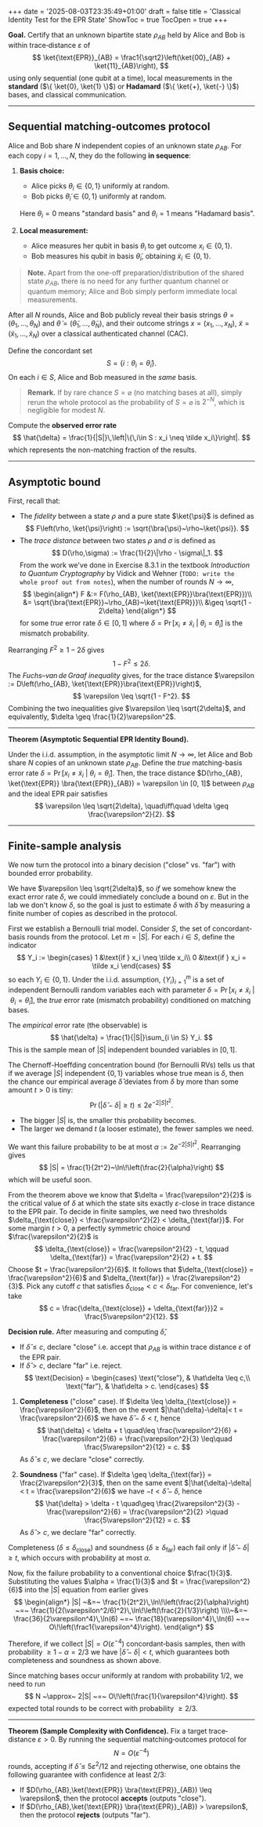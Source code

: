 +++
date = '2025-08-03T23:35:49+01:00'
draft = false
title = 'Classical Identity Test for the EPR State'
ShowToc = true
TocOpen = true
+++

**Goal.** Certify that an unknown bipartite state $\rho_{AB}$ held by Alice and Bob is within trace‑distance $\varepsilon$ of
$$
\ket{\text{EPR}}_{AB} = \frac1{\sqrt2}\left(\ket{00}_{AB} + \ket{11}_{AB}\right),
$$
using only sequential (one qubit at a time), local measurements in the **standard** ($\{ \ket{0}, \ket{1} \}$) or **Hadamard** ($\{ \ket{+}, \ket{-} \}$) bases, and classical communication.

---

## Sequential matching‑outcomes protocol

Alice and Bob share $N$ independent copies of an unknown state $\rho_{AB}$.  For each copy $i = 1, \dots, N$, they do the following **in sequence**:
1. **Basis choice:**
   * Alice picks $\theta_i \in \{ 0, 1 \}$ uniformly at random.
   * Bob picks $\tilde{\theta}_i \in \{ 0, 1 \}$ uniformly at random.

    Here $\theta_i = 0$ means "standard basis" and $\theta_i = 1$ means "Hadamard basis".
2. **Local measurement:**
   * Alice measures her qubit in basis $\theta_i$ to get outcome $x_i \in \{ 0, 1 \}$.
   * Bob measures his qubit in basis $\tilde\theta_i$, obtaining $\tilde x_i \in \{ 0, 1 \}$.

> **Note.** Apart from the one-off preparation/distribution of the shared state $\rho_{AB}$, there is no need for any further quantum channel or quantum memory; Alice and Bob simply perform immediate local measurements.

After all $N$ rounds, Alice and Bob publicly reveal their basis strings $\theta = (\theta_1, \dots, \theta_N)$ and $\tilde{\theta} = (\tilde{\theta}_1, \dots, \tilde{\theta}_N)$, and their outcome strings $x = (x_1, \dots, x_N)$, $\tilde{x} = (\tilde{x}_1, \dots, \tilde{x}_N)$ over a classical authenticated channel (CAC).

Define the concordant set $$S = \{i : \theta_i = \tilde\theta_i\}.$$On each $i\in S$, Alice and Bob measured in the *same* basis.

> **Remark.** If by rare chance $S = \varnothing$ (no matching bases at all), simply rerun the whole protocol as the probability of $S = \varnothing$ is $2^{-N}$, which is negligible for modest $N$.

Compute the **observed error rate**
$$
  \hat{\delta} = \frac{1}{|S|}\,\left|\{\,i\in S : x_i \neq \tilde x_i\}\right|.
$$
which represents the non-matching fraction of the results.

---

## Asymptotic bound

First, recall that:
- The *fidelity* between a state $\rho$ and a pure state $\ket{\psi}$ is defined as
$$
F\left(\rho, \ket{\psi}\right) := \sqrt{\bra{\psi}~\rho~\ket{\psi}}.
$$
- The *trace distance* between two states $\rho$ and $\sigma$ is defined as
$$
D(\rho,\sigma) := \frac{1}{2}\|\rho - \sigma\|_1.
$$
From the work we've done in Exercise 8.3.1 in the textbook *Introduction to Quantum Cryptography* by Vidick and Wehner (`TODO: write the whole proof out from notes`), when the number of rounds $N \to \infty$,
$$
\begin{align*}
F &:= F(\rho_{AB}, \ket{\text{EPR}}\bra{\text{EPR}})\\
&= \sqrt{\bra{\text{EPR}}~\rho_{AB}~\ket{\text{EPR}}}\\
&\geq \sqrt{1 - 2\delta}
\end{align*}
$$
for some *true* error rate $\delta \in [0, 1]$ where $\delta = \Pr[x_i \neq \tilde{x}_i ~|~ \theta_i = \tilde{\theta}_i]$ is the mismatch probability.

Rearranging $F^2\geq 1-2\delta$ gives
$$
1 - F^2 \leq 2\delta.
$$
The *Fuchs–van de Graaf inequality* gives, for the trace distance $\varepsilon := D\left(\rho_{AB}, \ket{\text{EPR}}\bra{\text{EPR}}\right)$,
$$
\varepsilon \leq \sqrt{1 - F^2}.
$$
Combining the two inequalities give $\varepsilon \leq \sqrt{2\delta}$, and equivalently, $\delta \geq \frac{1}{2}\varepsilon^2$.

---

**Theorem (Asymptotic Sequential EPR Identity Bound).**

Under the i.i.d. assumption, in the asymptotic limit $N \to \infty$, let Alice and Bob share $N$ copies of an unknown state $\rho_{AB}$. Define the *true* matching-basis error rate $\delta = \Pr[x_i \neq \tilde{x}_i ~|~ \theta_i = \tilde{\theta}_i]$. Then, the trace distance $D(\rho_{AB}, \ket{\text{EPR}} \bra{\text{EPR}}_{AB}) = \varepsilon \in [0, 1]$ between $\rho_{AB}$ and the ideal EPR pair satisfies
$$
   \varepsilon \leq \sqrt{2\delta},
   \quad\iff\quad
   \delta \geq \frac{\varepsilon^2}{2}.
$$

---

## Finite-sample analysis

We now turn the protocol into a binary decision ("close" vs. "far") with bounded error probability.

We have $\varepsilon \leq \sqrt{2\delta}$, so *if* we somehow knew the exact error rate $\delta$, we could immediately conclude a bound on $\varepsilon$. But in the lab we don't know $\delta$, so the goal is just to estimate $\delta$ with $\hat{\delta}$ by measuring a finite number of copies as described in the protocol.

First we establish a Bernoulli trial model. Consider $S$, the set of concordant‐basis rounds from the protocol. Let $m = |S|$. For each $i \in S$, define the indicator
$$
Y_i := 
\begin{cases}
1 &\text{if } x_i \neq \tilde x_i\\
0 &\text{if } x_i = \tilde x_i
\end{cases}
$$
so each $Y_i \in \{0, 1\}$. Under the i.i.d. assumption, $\{ Y_i \}_{i=1}^m$ is a set of independent Bernoulli random variables each with parameter $\delta = \Pr[x_i \neq \tilde{x}_i ~|~ \theta_i = \tilde{\theta}_i]$, the *true* error rate (mismatch probability) conditioned on matching bases. 

The *empirical* error rate (the observable) is
$$
\hat{\delta} = \frac{1}{|S|}\sum_{i \in S} Y_i.
$$
This is the sample mean of $|S|$ independent bounded variables in $[0, 1]$.

The Chernoff-Hoeffding concentration bound (for Bernoulli RVs) tells us that if we average $|S|$ independent $\{ 0, 1 \}$ variables whose true mean is $\delta$, then the chance our empirical average $\hat{\delta}$ deviates from $\delta$ by more than some amount $t > 0$ is tiny:
$$
\Pr\left(|\hat{\delta} - \delta| \geq t\right) \leq 2e^{-2|S|t^2}.
$$
- The bigger $|S|$ is, the smaller this probability becomes.
- The larger we demand $t$ (a looser estimate), the fewer samples we need.

We want this failure probability to be at most $\alpha := 2e^{-2|S|t^2}$. Rearranging gives
$$
|S| = \frac{1}{2t^2}~\ln\!\left(\frac{2}{\alpha}\right)
$$
which will be useful soon.

From the theorem above we know that $\delta = \frac{\varepsilon^2}{2}$ is the critical value of $\delta$ at which the state sits exactly $\varepsilon$-close in trace distance to the EPR pair. To decide in finite samples, we need two thresholds $\delta_{\text{close}} < \frac{\varepsilon^2}{2} < \delta_{\text{far}}$. For some margin $t > 0$, a perfectly symmetric choice around $\frac{\varepsilon^2}{2}$ is
$$
\delta_{\text{close}} = \frac{\varepsilon^2}{2} - t, \qquad \delta_{\text{far}} = \frac{\varepsilon^2}{2} + t.
$$
Choose $t = \frac{\varepsilon^2}{6}$. It follows that $\delta_{\text{close}} = \frac{\varepsilon^2}{6}$ and $\delta_{\text{far}} = \frac{2\varepsilon^2}{3}$. Pick any cutoff $c$ that satisfies $\delta_{\text{close}} < c < \delta_{\text{far}}$. For convenience, let's take
$$
c = \frac{\delta_{\text{close}} + \delta_{\text{far}}}2 = \frac{5\varepsilon^2}{12}.
$$

**Decision rule.** After measuring and computing $\hat{\delta}$,
- If $\hat{\delta} \leq c$, declare "close" i.e. accept that $\rho_{AB}$ is within trace distance $\varepsilon$ of the EPR pair.
- If $\hat{\delta} > c$, declare "far" i.e. reject.
$$
\text{Decision} =
\begin{cases}
\text{“close”}, & \hat\delta \leq c,\\
\text{“far”},   & \hat\delta > c.
\end{cases}
$$

1. **Completeness** ("close" case).
   If $\delta \leq \delta_{\text{close}} = \frac{\varepsilon^2}{6}$, then on the event $|\hat{\delta}-\delta|< t = \frac{\varepsilon^2}{6}$ we have $\hat{\delta} - \delta < t$, hence
   $$
   \hat{\delta} < \delta + t \quad\leq \frac{\varepsilon^2}{6} + \frac{\varepsilon^2}{6} = \frac{\varepsilon^2}{3} \leq\quad \frac{5\varepsilon^2}{12} = c.
   $$
   As $\hat{\delta} \leq c$, we declare "close" correctly.

2. **Soundness** ("far" case).
   If $\delta \geq \delta_{\text{far}} = \frac{2\varepsilon^2}{3}$, then on the same event $|\hat{\delta}-\delta|< t = \frac{\varepsilon^2}{6}$ we have $-t < \hat{\delta} - \delta$, hence
   $$
   \hat{\delta} > \delta - t \quad\geq \frac{2\varepsilon^2}{3} - \frac{\varepsilon^2}{6} = \frac{\varepsilon^2}{2} >\quad \frac{5\varepsilon^2}{12} = c.
   $$
   As $\hat{\delta} > c$, we declare "far" correctly.

Completeness ($\delta \leq \delta_{\text{close}}$) and soundness ($\delta \geq \delta_{\text{far}}$) each fail only if $|\hat{\delta} - \delta| \geq t$, which occurs with probability at most $\alpha$.

Now, fix the failure probability to a conventional choice $\frac{1}{3}$. Substituting the values $\alpha = \frac{1}{3}$ and $t = \frac{\varepsilon^2}{6}$ into the $|S|$ equation from earlier gives
$$
\begin{align*}
|S|
~&=~
\frac{1}{2t^2}\,\ln\!\left(\frac{2}{\alpha}\right)
~=~
\frac{1}{2(\varepsilon^2/6)^2}\,\ln\!\left(\frac{2}{1/3}\right)
\\\\~&=~
\frac{36}{2\varepsilon^4}\,\ln(6)
~=~
\frac{18}{\varepsilon^4}\,\ln(6)
~=~
O\!\left(\frac1{\varepsilon^4}\right).
\end{align*}
$$

Therefore, if we collect $|S| = O(\varepsilon^{-4})$ concordant‐basis samples, then with probability $\geq 1-\alpha=2/3$ we have $|\hat{\delta} - \delta| < t$, which guarantees both completeness and soundness as shown above.

Since matching bases occur uniformly at random with probability $1/2$, we need to run
$$
N ~\approx~ 2|S|
~=~
O\!\left(\frac{1}{\varepsilon^4}\right).
$$
expected total rounds to be correct with probability $\geq 2/3$.

---

**Theorem (Sample Complexity with Confidence).**
Fix a target trace‐distance $\varepsilon>0$. By running the sequential matching‐outcomes protocol for
$$
N = O(\varepsilon^{-4})
$$
rounds, accepting if $\hat{\delta} \leq 5\varepsilon^2/12$ and rejecting otherwise, one obtains the following guarantee with confidence at least $2/3$:
- If $D(\rho_{AB},\ket{\text{EPR}} \bra{\text{EPR}}_{AB}) \leq \varepsilon$, then the protocol **accepts** (outputs "close").
- If $D(\rho_{AB},\ket{\text{EPR}} \bra{\text{EPR}}_{AB}) > \varepsilon$, then the protocol **rejects** (outputs "far").

